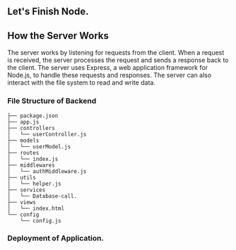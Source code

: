 ## Let's Finish Node.


## How the Server Works

The server works by listening for requests from the client. When a request is received, the server processes the request and sends a response back to the client. The server uses Express, a web application framework for Node.js, to handle these requests and responses. The server can also interact with the file system to read and write data.

### File Structure of Backend

    ├── package.json
    ├── app.js
    ├── controllers
    │   └── userController.js
    ├── models
    │   └── userModel.js
    ├── routes
    │   └── index.js
    ├── middlewares
    │   └── authMiddleware.js
    ├── utils
    │   └── helper.js
    ├── services
    │   └── Database-call.
    ├── views
    │   └── index.html
    └── config
        └── config.js


### Deployment of Application.

